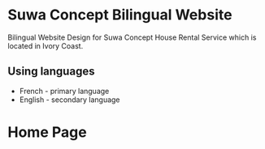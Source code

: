 # Suwa Concept Bilingual Website
Bilingual Website Design for Suwa Concept House Rental Service which is located in Ivory Coast.

## Using languages

* French - primary language
* English - secondary language

# Home Page


